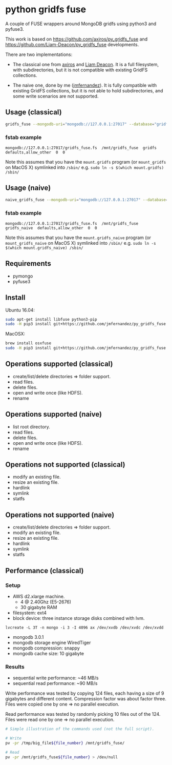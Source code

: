 # python gridfs fuse
A couple of FUSE wrappers around MongoDB gridfs using python3 and pyfuse3.

This work is based on <https://github.com/axiros/py_gridfs_fuse>
and <https://github.com/Liam-Deacon/py_gridfs_fuse> developments.

There are two implementations:

* The classical one from [axiros](https://github.com/axiros/py_gridfs_fuse) and [Liam Deacon](https://github.com/Liam-Deacon/py_gridfs_fuse). It is a full filesystem, with subdirectories, but it is not compatible with existing GridFS collections.

* The naive one, done by me ([jmfernandez](https://github.com/jmfernandez/py_gridfs_fuse)). It is fully compatible with existing GridFS collections, but it is not able to hold subdirectories, and some write scenarios are not supported.

## Usage (classical)

```bash
gridfs_fuse --mongodb-uri="mongodb://127.0.0.1:27017" --database="gridfs_fuse" --mount-point="/mnt/gridfs_fuse" # --options=allow_other
```

### fstab example
```fstab
mongodb://127.0.0.1:27017/gridfs_fuse.fs  /mnt/gridfs_fuse  gridfs  defaults,allow_other  0  0 
```
Note this assumes that you have the `mount.gridfs` program (or `mount_gridfs` on MacOS X) symlinked 
into `/sbin/` e.g. `sudo ln -s $(which mount.gridfs) /sbin/`

## Usage (naive)

```bash
naive_gridfs_fuse --mongodb-uri="mongodb://127.0.0.1:27017" --database="gridfs_fuse" --mount-point="/mnt/gridfs_fuse" # --options=allow_other
```

### fstab example
```fstab
mongodb://127.0.0.1:27017/gridfs_fuse.fs  /mnt/gridfs_fuse  gridfs_naive  defaults,allow_other  0  0 
```
Note this assumes that you have the `mount.gridfs_naive` program (or `mount_gridfs_naive` on MacOS X) symlinked into `/sbin/` e.g. `sudo ln -s $(which mount.gridfs_naive) /sbin/`

## Requirements
 * pymongo
 * pyfuse3

## Install
Ubuntu 16.04:
```bash
sudo apt-get install libfuse python3-pip
sudo -H pip3 install git+https://github.com/jmfernandez/py_gridfs_fuse.git@v0.3.0
```

MacOSX:
```bash
brew install osxfuse
sudo -H pip3 install git+https://github.com/jmfernandez/py_gridfs_fuse.git@v0.3.0
```


## Operations supported (classical)
 * create/list/delete directories => folder support.
 * read files.
 * delete files.
 * open and write once (like HDFS).
 * rename

## Operations supported (naive)
 * list root directory.
 * read files.
 * delete files.
 * open and write once (like HDFS).
 * rename


## Operations not supported (classical)
 * modify an existing file.
 * resize an existing file.
 * hardlink
 * symlink
 * statfs

## Operations not supported (naive)
 * create/list/delete directories => folder support.
 * modify an existing file.
 * resize an existing file.
 * hardlink
 * symlink
 * statfs


## Performance (classical)
### Setup
* AWS d2.xlarge machine.
  * 4 @ 2.40Ghz (E5-2676)
  * 30 gigabyte RAM
* filesystem: ext4
* block device: three instance storage disks combined with lvm.
```
lvcreate -L 3T -n mongo -i 3 -I 4096 ax /dev/xvdb /dev/xvdc /dev/xvdd
```
* mongodb 3.0.1
* mongodb storage engine WiredTiger
* mongodb compression: snappy
* mongodb cache size: 10 gigabyte

### Results
* sequential write performance: ~46 MB/s
* sequential read performance: ~90 MB/s

Write performance was tested by copying 124 files, each having a size of 9 gigabytes and different content.
Compression factor was about factor three.
Files were copied one by one => no parallel execution.

Read performance was tested by randomly picking 10 files out of the 124.
Files were read one by one => no parallel execution.

```bash
# Simple illustration of the commands used (not the full script).

# Write
pv -pr /tmp/big_file${file_number} /mnt/gridfs_fuse/

# Read
pv -pr /mnt/gridfs_fuse${file_number} > /dev/null
```
